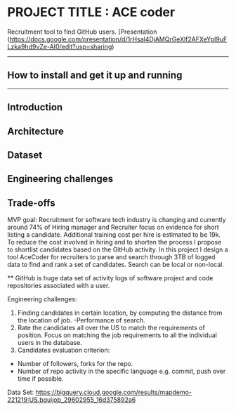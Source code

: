 # PROJECT TITLE : ACE coder

Recruitment tool to find GitHub users.
[Presentation (https://docs.google.com/presentation/d/1rHsal4DjAMQrGeXlf2AFXeYpI9uFLzka9hd9vZe-AI0/edit?usp=sharing)

<hr/>

## How to install and get it up and running


<hr/>

## Introduction


## Architecture

## Dataset

## Engineering challenges

## Trade-offs


MVP goal: 
Recruitment for software tech industry is changing and currently around 74% of Hiring manager and Recruiter focus on evidence for short listing a candidate. Additional training cost per hire is estimated to be 19k. To reduce the cost involved in hiring and to shorten the process I propose to shortlist candidates based on the GitHub activity. In this project I design a tool AceCoder for recruiters to  parse and search through 3TB of logged data to find and rank a set of candidates. Search can be local or non-local.

** GitHub is huge data set of activity logs of software project and code repositories associated with a user.

Engineering challenges: 
1. Finding candidates in certain location, by computing the distance from the  location of job. -Performance of search.
2. Rate the candidates all over the US to match the requirements of position. Focus on matching the job requirements to all the individual users in the database.
3. Candidates evaluation criterion:
  - Number of followers, forks for the repo.
  - Number of repo activity in the specific language e.g. commit, push over time if possible.

Data Set: 
https://bigquery.cloud.google.com/results/mapdemo-221219:US.bquijob_29602955_16d375892a6
